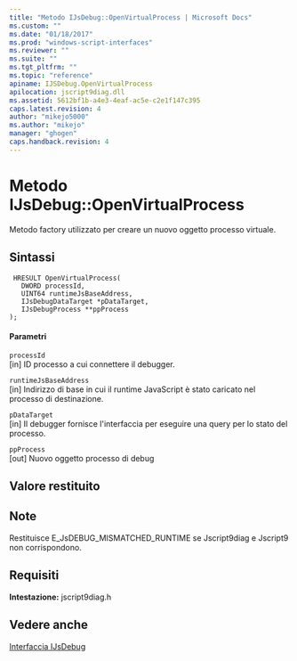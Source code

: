 ```yaml
---
title: "Metodo IJsDebug::OpenVirtualProcess | Microsoft Docs"
ms.custom: ""
ms.date: "01/18/2017"
ms.prod: "windows-script-interfaces"
ms.reviewer: ""
ms.suite: ""
ms.tgt_pltfrm: ""
ms.topic: "reference"
apiname: IJSDebug.OpenVirtualProcess
apilocation: jscript9diag.dll
ms.assetid: 5612bf1b-a4e3-4eaf-ac5e-c2e1f147c395
caps.latest.revision: 4
author: "mikejo5000"
ms.author: "mikejo"
manager: "ghogen"
caps.handback.revision: 4
---
```

# Metodo IJsDebug::OpenVirtualProcess
Metodo factory utilizzato per creare un nuovo oggetto processo virtuale.  
  
## Sintassi  
  
```  
 HRESULT OpenVirtualProcess(  
   DWORD processId,  
   UINT64 runtimeJsBaseAddress,  
   IJsDebugDataTarget *pDataTarget,  
   IJsDebugProcess **ppProcess  
);  
```  
  
#### Parametri  
 `processId`  
 \[in\] ID processo a cui connettere il debugger.  
  
 `runtimeJsBaseAddress`  
 \[in\] Indirizzo di base in cui il runtime JavaScript è stato caricato nel processo di destinazione.  
  
 `pDataTarget`  
 \[in\] Il debugger fornisce l'interfaccia per eseguire una query per lo stato del processo.  
  
 `ppProcess`  
 \[out\] Nuovo oggetto processo di debug  
  
## Valore restituito  
  
## Note  
 Restituisce E\_JsDEBUG\_MISMATCHED\_RUNTIME se Jscript9diag e Jscript9 non corrispondono.  
  
## Requisiti  
 **Intestazione:** jscript9diag.h  
  
## Vedere anche  
 [Interfaccia IJsDebug](../../winscript/reference/ijsdebug-interface.md)